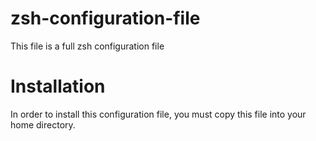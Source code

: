 zsh-configuration-file
======================
This file is a full zsh configuration file

Installation
======================
In order to install this configuration file, you must copy this file into your home directory.
